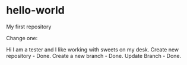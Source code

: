 # hello-world
My first repository

Change one:

Hi I am a tester and I like working with sweets on my desk.
Create new repository - Done.
Create a new branch - Done.
Update Branch - Done.
